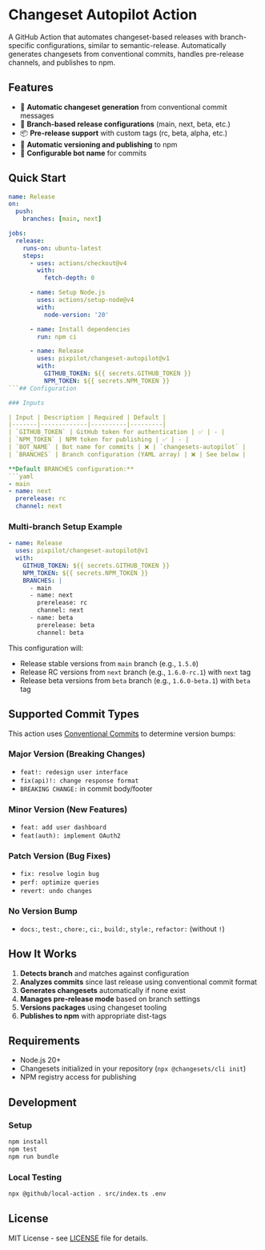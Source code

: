 # Changeset Autopilot Action

A GitHub Action that automates changeset-based releases with branch-specific configurations, similar to semantic-release. Automatically generates changesets from conventional commits, handles pre-release channels, and publishes to npm.

## Features

- 🚀 **Automatic changeset generation** from conventional commit messages
- 🌿 **Branch-based release configurations** (main, next, beta, etc.)
- 📦 **Pre-release support** with custom tags (rc, beta, alpha, etc.)
- 🔄 **Automatic versioning and publishing** to npm
- 🤖 **Configurable bot name** for commits

## Quick Start

````yaml
name: Release
on:
  push:
    branches: [main, next]

jobs:
  release:
    runs-on: ubuntu-latest
    steps:
      - uses: actions/checkout@v4
        with:
          fetch-depth: 0

      - name: Setup Node.js
        uses: actions/setup-node@v4
        with:
          node-version: '20'

      - name: Install dependencies
        run: npm ci

      - name: Release
        uses: pixpilot/changeset-autopilot@v1
        with:
          GITHUB_TOKEN: ${{ secrets.GITHUB_TOKEN }}
          NPM_TOKEN: ${{ secrets.NPM_TOKEN }}
```## Configuration

### Inputs

| Input | Description | Required | Default |
|-------|-------------|----------|---------|
| `GITHUB_TOKEN` | GitHub token for authentication | ✅ | - |
| `NPM_TOKEN` | NPM token for publishing | ✅ | - |
| `BOT_NAME` | Bot name for commits | ❌ | `changesets-autopilot` |
| `BRANCHES` | Branch configuration (YAML array) | ❌ | See below |

**Default BRANCHES configuration:**
```yaml
- main
- name: next
  prerelease: rc
  channel: next
````

### Multi-branch Setup Example

```yaml
- name: Release
  uses: pixpilot/changeset-autopilot@v1
  with:
    GITHUB_TOKEN: ${{ secrets.GITHUB_TOKEN }}
    NPM_TOKEN: ${{ secrets.NPM_TOKEN }}
    BRANCHES: |
      - main
      - name: next
        prerelease: rc
        channel: next
      - name: beta
        prerelease: beta
        channel: beta
```

This configuration will:

- Release stable versions from `main` branch (e.g., `1.5.0`)
- Release RC versions from `next` branch (e.g., `1.6.0-rc.1`) with `next` tag
- Release beta versions from `beta` branch (e.g., `1.6.0-beta.1`) with `beta` tag

## Supported Commit Types

This action uses [Conventional Commits](https://www.conventionalcommits.org/) to determine version bumps:

### Major Version (Breaking Changes)

- `feat!: redesign user interface`
- `fix(api)!: change response format`
- `BREAKING CHANGE:` in commit body/footer

### Minor Version (New Features)

- `feat: add user dashboard`
- `feat(auth): implement OAuth2`

### Patch Version (Bug Fixes)

- `fix: resolve login bug`
- `perf: optimize queries`
- `revert: undo changes`

### No Version Bump

- `docs:`, `test:`, `chore:`, `ci:`, `build:`, `style:`, `refactor:` (without `!`)

## How It Works

1. **Detects branch** and matches against configuration
2. **Analyzes commits** since last release using conventional commit format
3. **Generates changesets** automatically if none exist
4. **Manages pre-release mode** based on branch settings
5. **Versions packages** using changeset tooling
6. **Publishes to npm** with appropriate dist-tags

## Requirements

- Node.js 20+
- Changesets initialized in your repository (`npx @changesets/cli init`)
- NPM registry access for publishing

## Development

### Setup

```bash
npm install
npm test
npm run bundle
```

### Local Testing

```bash
npx @github/local-action . src/index.ts .env
```

## License

MIT License - see [LICENSE](LICENSE) file for details.
